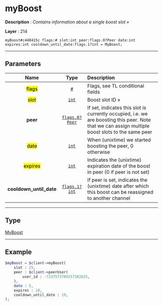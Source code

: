 # myBoost

**Description** : *Contains information about a single boost slot &raquo;*

**Layer** : 214

```tl
myBoost#c448415c flags:# slot:int peer:flags.0?Peer date:int expires:int cooldown_until_date:flags.1?int = MyBoost;
```

---

## Parameters

| Name | Type | Description |
| :---: | :---: | :--- |
| <mark>flags</mark> | [`#`](type/#) | Flags, see TL conditional fields |
| <mark>slot</mark> | [`int`](type/int) | Boost slot ID » |
| **peer** | [`flags.0?Peer`](type/Peer) | If set, indicates this slot is currently occupied, i.e. we are boosting this peer.  Note that we can assign multiple boost slots to the same peer |
| <mark>date</mark> | [`int`](type/int) | When (unixtime) we started boosting the peer, 0 otherwise |
| <mark>expires</mark> | [`int`](type/int) | Indicates the (unixtime) expiration date of the boost in peer (0 if peer is not set) |
| **cooldown_until_date** | [`flags.1?int`](type/int) | If peer is set, indicates the (unixtime) date after which this boost can be reassigned to another channel |

---

## Type

[MyBoost](type/MyBoost)

---

## Example

```php
$myBoost = $client->myBoost(
	slot : 25,
	peer : $client->peerUser(
		user_id : -7237573789257382625,
	),
	date : 5,
	expires : 10,
	cooldown_until_date : 19,
);
```